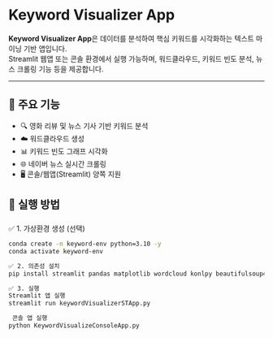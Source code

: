 # Keyword Visualizer App

**Keyword Visualizer App**은 데이터를 분석하여 핵심 키워드를 시각화하는 텍스트 마이닝 기반 앱입니다.  
Streamlit 웹앱 또는 콘솔 환경에서 실행 가능하며, 워드클라우드, 키워드 빈도 분석, 뉴스 크롤링 기능 등을 제공합니다.

---

## 📌 주요 기능

- 🔍 영화 리뷰 및 뉴스 기사 기반 키워드 분석
- ☁️ 워드클라우드 생성
- 📊 키워드 빈도 그래프 시각화
- 🌐 네이버 뉴스 실시간 크롤링
- 🖥️ 콘솔/웹앱(Streamlit) 양쪽 지원


## 🚀 실행 방법

### 
✅ 1. 가상환경 생성 (선택)
```bash
conda create -n keyword-env python=3.10 -y
conda activate keyword-env

✅ 2. 의존성 설치
pip install streamlit pandas matplotlib wordcloud konlpy beautifulsoup4 requests

✅ 3. 실행
Streamlit 앱 실행
streamlit run keywordVisualizerSTApp.py

 콘솔 앱 실행
python KeywordVisualizeConsoleApp.py











